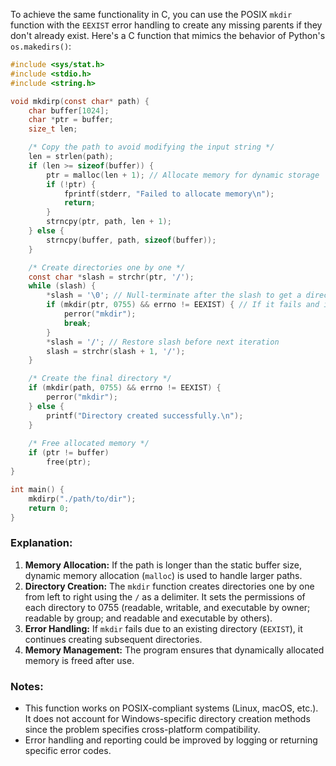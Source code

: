 To achieve the same functionality in C, you can use the POSIX `mkdir` function with the `EEXIST` error handling to create any missing parents if they don't already exist. Here's a C function that mimics the behavior of Python's `os.makedirs()`:

```c
#include <sys/stat.h>
#include <stdio.h>
#include <string.h>

void mkdirp(const char* path) {
    char buffer[1024];
    char *ptr = buffer;
    size_t len;

    /* Copy the path to avoid modifying the input string */
    len = strlen(path);
    if (len >= sizeof(buffer)) {
        ptr = malloc(len + 1); // Allocate memory for dynamic storage
        if (!ptr) {
            fprintf(stderr, "Failed to allocate memory\n");
            return;
        }
        strncpy(ptr, path, len + 1);
    } else {
        strncpy(buffer, path, sizeof(buffer));
    }

    /* Create directories one by one */
    const char *slash = strchr(ptr, '/');
    while (slash) {
        *slash = '\0'; // Null-terminate after the slash to get a directory name
        if (mkdir(ptr, 0755) && errno != EEXIST) { // If it fails and it's not because of an existing dir
            perror("mkdir");
            break;
        }
        *slash = '/'; // Restore slash before next iteration
        slash = strchr(slash + 1, '/');
    }

    /* Create the final directory */
    if (mkdir(path, 0755) && errno != EEXIST) {
        perror("mkdir");
    } else {
        printf("Directory created successfully.\n");
    }
    
    /* Free allocated memory */
    if (ptr != buffer)
        free(ptr);
}

int main() {
    mkdirp("./path/to/dir");
    return 0;
}
```

### Explanation:
1. **Memory Allocation:** If the path is longer than the static buffer size, dynamic memory allocation (`malloc`) is used to handle larger paths.
2. **Directory Creation:** The `mkdir` function creates directories one by one from left to right using the `/` as a delimiter. It sets the permissions of each directory to 0755 (readable, writable, and executable by owner; readable by group; and readable and executable by others).
3. **Error Handling:** If `mkdir` fails due to an existing directory (`EEXIST`), it continues creating subsequent directories.
4. **Memory Management:** The program ensures that dynamically allocated memory is freed after use.

### Notes:
- This function works on POSIX-compliant systems (Linux, macOS, etc.). It does not account for Windows-specific directory creation methods since the problem specifies cross-platform compatibility.
- Error handling and reporting could be improved by logging or returning specific error codes.
